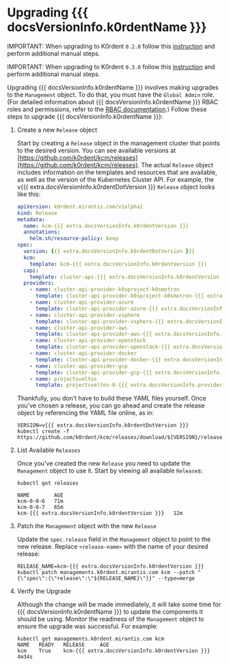 # Upgrading {{{ docsVersionInfo.k0rdentName }}}

IMPORTANT: When upgrading to K0rdent `0.2.0` follow this [instruction](upgrade-to-0-2-0.md) and perform
additional manual steps.

IMPORTANT: When upgrading to K0rdent `0.3.0` follow this [instruction](upgrade-to-0-3-0.md) and perform
additional manual steps.

Upgrading {{{ docsVersionInfo.k0rdentName }}} involves making upgrades to the `Management` object. To do that, you must have the `Global Admin` role. (For detailed information about {{{ docsVersionInfo.k0rdentName }}} RBAC roles and permissions, refer to the [RBAC documentation](../access/rbac/index.md).) Follow these steps to upgrade {{{ docsVersionInfo.k0rdentName }}}:

1. Create a new `Release` object

    Start by creating a `Release` object in the management cluster that points to the desired version. You can see
    available versions at [https://github.com/k0rdent/kcm/releases](https://github.com/k0rdent/kcm/releases).  The actual
    `Release` object includes information on the templates and resources that are available, as well as the version of the
    Kubernetes Cluster API.  For example, the v{{{ extra.docsVersionInfo.k0rdentDotVersion }}} `Release` object looks like this:

    ```yaml
    apiVersion: k0rdent.mirantis.com/v1alpha1
    kind: Release
    metadata:
      name: kcm-{{{ extra.docsVersionInfo.k0rdentVersion }}}
      annotations:
        helm.sh/resource-policy: keep
    spec:
      version: {{{ extra.docsVersionInfo.k0rdentDotVersion }}}
      kcm:
        template: kcm-{{{ extra.docsVersionInfo.k0rdentVersion }}}
      capi:
        template: cluster-api-{{{ extra.docsVersionInfo.k0rdentVersion }}}
      providers:
        - name: cluster-api-provider-k0sproject-k0smotron
          template: cluster-api-provider-k0sproject-k0smotron-{{{ extra.docsVersionInfo.k0rdentVersion }}}
        - name: cluster-api-provider-azure
          template: cluster-api-provider-azure-{{{ extra.docsVersionInfo.k0rdentVersion }}}
        - name: cluster-api-provider-vsphere
          template: cluster-api-provider-vsphere-{{{ extra.docsVersionInfo.k0rdentVersion }}}
        - name: cluster-api-provider-aws
          template: cluster-api-provider-aws-{{{ extra.docsVersionInfo.k0rdentVersion }}}
        - name: cluster-api-provider-openstack
          template: cluster-api-provider-openstack-{{{ extra.docsVersionInfo.k0rdentVersion }}}
        - name: cluster-api-provider-docker
          template: cluster-api-provider-docker-{{{ extra.docsVersionInfo.k0rdentVersion }}}
        - name: cluster-api-provider-gcp
          template: cluster-api-provider-gcp-{{{ extra.docsVersionInfo.k0rdentVersion }}}
        - name: projectsveltos
          template: projectsveltos-0-{{{ extra.docsVersionInfo.providerVersions.dotVersions.sveltosProvider }}}-0
    ```

    Thankfully, you don't have to build these YAML files yourself. Once you've chosen a release, you can go ahead and create the release object by referencing the YAML file online, as in:

    ```shell
    VERSION=v{{{ extra.docsVersionInfo.k0rdentDotVersion }}}
    kubectl create -f https://github.com/k0rdent/kcm/releases/download/${VERSION}/release.yaml
    ```

2. List Available `Releases`

    Once you've created the new `Release` you need to update the `Management` object to use it. Start by viewing all available `Release`s:

    ```shell
    kubectl get releases
    ```

    ```console
    NAME        AGE
    kcm-0-0-6   71m
    kcm-0-0-7   65m
    kcm-{{{ extra.docsVersionInfo.k0rdentVersion }}}   12m
    ```

3. Patch the `Management` object with the new `Release`

    Update the `spec.release` field in the `Management` object to point to the new release. Replace `<release-name>` with the name of your desired release:

    ```shell
    RELEASE_NAME=kcm-{{{ extra.docsVersionInfo.k0rdentVersion }}}
    kubectl patch managements.k0rdent.mirantis.com kcm --patch "{\"spec\":{\"release\":\"${RELEASE_NAME}\"}}" --type=merge
    ```

4. Verify the Upgrade

    Although the change will be made immediately, it will take some time for {{{ docsVersionInfo.k0rdentName }}} to update the components it should be
    using. Monitor the readiness of the `Management` object to ensure the upgrade was successful. For example:

    ```shell
    kubectl get managements.k0rdent.mirantis.com kcm
    NAME   READY   RELEASE     AGE
    kcm    True    kcm-{{{ extra.docsVersionInfo.k0rdentVersion }}}   4m34s
    ```
